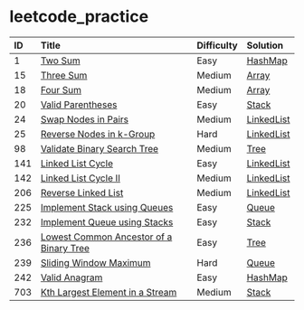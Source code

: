 # leetcode_practice

| ID | Title | Difficulty | Solution
| :------------ | :------------ | :------------ | :------------ |
| 1 | [Two Sum](https://leetcode.com/problems/two-sum/) | Easy | [HashMap](HashMap/1.py)|
| 15 | [Three Sum](https://leetcode.com/problems/3sum/) | Medium | [Array](Array/15.py)|
| 18 | [Four Sum](https://leetcode.com/problems/4sum/submissions/) | Medium | [Array](Array/18.py)|
| 20 | [Valid Parentheses](https://leetcode.com/problems/valid-parentheses/) | Easy | [Stack](stack/20.py)|
| 24 | [Swap Nodes in Pairs](https://leetcode.com/problems/swap-nodes-in-pairs/) | Medium | [LinkedList](linkedList/24.py)|
| 25 | [Reverse Nodes in k-Group](https://leetcode.com/problems/reverse-nodes-in-k-group/) | Hard | [LinkedList](linkedList/25.py)|
| 98 | [Validate Binary Search Tree](https://leetcode.com/problems/validate-binary-search-tree/) | Medium | [Tree](tree/98.p5y)|
| 141 | [Linked List Cycle](https://leetcode.com/problems/linked-list-cycle/) | Easy | [LinkedList](linkedList/141.py)|
| 142 | [Linked List Cycle II](https://leetcode.com/problems/linked-list-cycle-ii/) | Medium | [LinkedList](linkedList/142.py)|
| 206 | [Reverse Linked List](https://leetcode.com/problems/reverse-linked-list/) | Medium | [LinkedList](linkedList/206.py)|
| 225 | [Implement Stack using Queues](https://leetcode.com/problems/implement-stack-using-queues/) | Easy | [Queue](Queue/225.py)|
| 232 | [Implement Queue using Stacks](https://leetcode.com/problems/implement-queue-using-stacks/) | Easy | [Stack](Stack/232.py)|
| 236 | [Lowest Common Ancestor of a Binary Tree](https://leetcode.com/problems/lowest-common-ancestor-of-a-binary-tree/) | Easy | [Tree](tree/236.py)|
| 239 | [Sliding Window Maximum](https://leetcode.com/problems/sliding-window-maximum/submissions/) | Hard | [Queue](Queue/239.py)|
| 242 | [Valid Anagram](https://leetcode.com/problems/valid-anagram/) | Easy | [HashMap](HashMap/242.py)|
| 703 | [Kth Largest Element in a Stream](https://leetcode.com/problems/kth-largest-element-in-a-stream/) | Medium | [Stack](Stack/232.py)|

